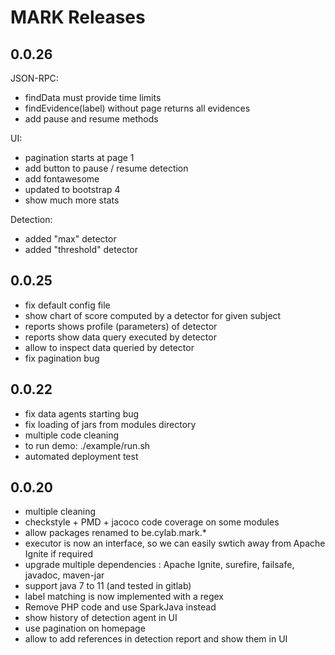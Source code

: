 # MARK Releases

## 0.0.26

JSON-RPC:

* findData must provide time limits
* findEvidence(label) without page returns all evidences
* add pause and resume methods

UI:

* pagination starts at page 1
* add button to pause / resume detection
* add fontawesome
* updated to bootstrap 4
* show much more stats

Detection:

* added "max" detector
* added "threshold" detector


## 0.0.25

* fix default config file
* show chart of score computed by a detector for given subject
* reports shows profile (parameters) of detector
* reports show data query executed by detector
* allow to inspect data queried by detector
* fix pagination bug

## 0.0.22

* fix data agents starting bug
* fix loading of jars from modules directory
* multiple code cleaning
* to run demo: ./example/run.sh
* automated deployment test


## 0.0.20

* multiple cleaning
* checkstyle + PMD + jacoco code coverage on some modules
* allow packages renamed to be.cylab.mark.*
* executor is now an interface, so we can easily swtich away from Apache Ignite if required
* upgrade multiple dependencies : Apache Ignite, surefire, failsafe, javadoc, maven-jar
* support java 7 to 11 (and tested in gitlab)
* label matching is now implemented with a regex
* Remove PHP code and use SparkJava instead
* show history of detection agent in UI
* use pagination on homepage
* allow to add references in detection report and show them in UI
